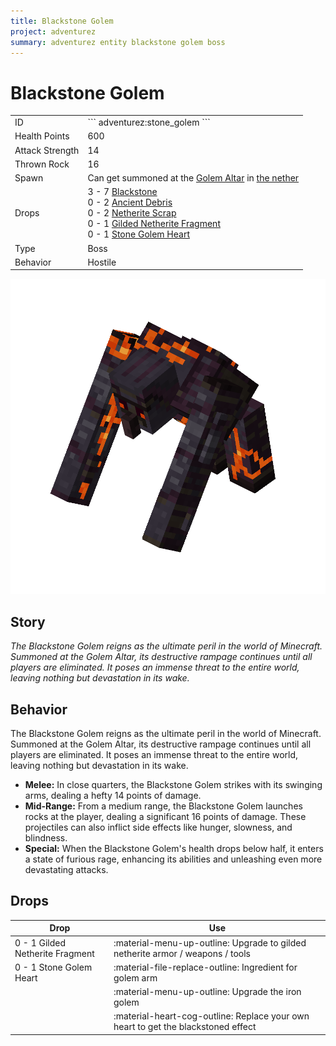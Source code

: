 ```yaml
---
title: Blackstone Golem
project: adventurez
summary: adventurez entity blackstone golem boss
---
```

# Blackstone Golem
<div class="combi">
<div class="divthing">
<table class="tablething">
    <tbody>
        <tr>
            <td class="first-column">ID</td>
            <td class="second-column">
            ```
            adventurez:stone_golem
            ```
            </td>
        </tr>
        <tr id="linear-top">
            <td class="first-column">Health Points</td>
            <td class="second-column">600</td>
        </tr>
        <tr id="linear-top">
            <td class="first-column">Attack Strength</td>
            <td class="second-column">14</td>
        </tr>
        <tr id="linear-top">
            <td class="first-column">Thrown Rock</td>
            <td class="second-column">16</td>
        </tr>
        <tr id="linear-top">
            <td class="first-column">Spawn</td>
            <td class="second-column">Can get summoned at the <a href="../../Structures/Golem_Altar/">Golem Altar</a> in <a href="https://minecraft.fandom.com/wiki/The_Nether" target="_blank">the nether</a></td>
        </tr>
        <tr id="linear-top">
            <td class="first-column">Drops</td>
            <td class="second-column">3 - 7 <a href="https://minecraft.fandom.com/wiki/Blackstone" target="_blank">Blackstone</a><br>0 - 2 <a href="https://minecraft.fandom.com/wiki/Ancient_Debris" target="_blank">Ancient Debris</a><br>0 - 2 <a href="https://minecraft.fandom.com/wiki/Netherite_Scrap" target="_blank">Netherite Scrap</a><br>0 - 1 <a href="../../Items/Gilded_Netherite_Fragment/">Gilded Netherite Fragment</a><br>0 - 1 <a href="../../Items/Stone_Golem_Heart/">Stone Golem Heart</a></td>
        </tr>
        <tr id="linear-top">
            <td class="first-column">Type</td>
            <td class="second-column">Boss</td>
        </tr>
        <tr id="linear-top">
            <td class="first-column">Behavior</td>
            <td class="second-column">Hostile</td>
        </tr>
    </tbody>
</table>
</div>
<div class="div-img-center">
<img src="../../../../assets/adventurez/entities/blackstone_golem.png" loading="lazy" />
</div>
</div>

## Story

*The Blackstone Golem reigns as the ultimate peril in the world of Minecraft. Summoned at the Golem Altar, its destructive rampage continues until all players are eliminated. It poses an immense threat to the entire world, leaving nothing but devastation in its wake.*

## Behavior

The Blackstone Golem reigns as the ultimate peril in the world of Minecraft. Summoned at the Golem Altar, its destructive rampage continues until all players are eliminated. It poses an immense threat to the entire world, leaving nothing but devastation in its wake.

* **Melee:** In close quarters, the Blackstone Golem strikes with its swinging arms, dealing a hefty 14 points of damage.
* **Mid-Range:** From a medium range, the Blackstone Golem launches rocks at the player, dealing a significant 16 points of damage. These projectiles can also inflict side effects like hunger, slowness, and blindness.
* **Special:** When the Blackstone Golem's health drops below half, it enters a state of furious rage, enhancing its abilities and unleashing even more devastating attacks.

## Drops
| Drop                            | Use                                                                               |
| ------------------------------- | --------------------------------------------------------------------------------- |
| 0 - 1 Gilded Netherite Fragment | :material-menu-up-outline: Upgrade to gilded netherite armor / weapons / tools    |
| 0 - 1 Stone Golem Heart         | :material-file-replace-outline: Ingredient for golem arm                          |
|                                 | :material-menu-up-outline: Upgrade the iron golem                                 |
|                                 | :material-heart-cog-outline: Replace your own heart to get the blackstoned effect |